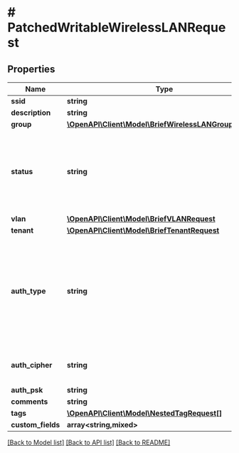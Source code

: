 # # PatchedWritableWirelessLANRequest

## Properties

Name | Type | Description | Notes
------------ | ------------- | ------------- | -------------
**ssid** | **string** |  | [optional]
**description** | **string** |  | [optional]
**group** | [**\OpenAPI\Client\Model\BriefWirelessLANGroupRequest**](BriefWirelessLANGroupRequest.md) |  | [optional]
**status** | **string** | * &#x60;active&#x60; - Active * &#x60;reserved&#x60; - Reserved * &#x60;disabled&#x60; - Disabled * &#x60;deprecated&#x60; - Deprecated | [optional]
**vlan** | [**\OpenAPI\Client\Model\BriefVLANRequest**](BriefVLANRequest.md) |  | [optional]
**tenant** | [**\OpenAPI\Client\Model\BriefTenantRequest**](BriefTenantRequest.md) |  | [optional]
**auth_type** | **string** | * &#x60;open&#x60; - Open * &#x60;wep&#x60; - WEP * &#x60;wpa-personal&#x60; - WPA Personal (PSK) * &#x60;wpa-enterprise&#x60; - WPA Enterprise | [optional]
**auth_cipher** | **string** | * &#x60;auto&#x60; - Auto * &#x60;tkip&#x60; - TKIP * &#x60;aes&#x60; - AES | [optional]
**auth_psk** | **string** |  | [optional]
**comments** | **string** |  | [optional]
**tags** | [**\OpenAPI\Client\Model\NestedTagRequest[]**](NestedTagRequest.md) |  | [optional]
**custom_fields** | **array<string,mixed>** |  | [optional]

[[Back to Model list]](../../README.md#models) [[Back to API list]](../../README.md#endpoints) [[Back to README]](../../README.md)
